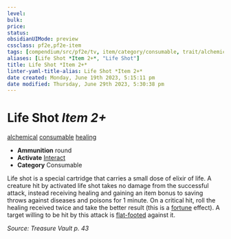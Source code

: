 ```yaml
---
level:
bulk:
price:
status:
obsidianUIMode: preview
cssclass: pf2e,pf2e-item
tags: [compendium/src/pf2e/tv, item/category/consumable, trait/alchemical, trait/consumable, trait/healing]
aliases: [Life Shot *Item 2+*, "Life Shot"]
title: Life Shot *Item 2+*
linter-yaml-title-alias: Life Shot *Item 2+*
date created: Monday, June 19th 2023, 5:15:11 pm
date modified: Thursday, June 29th 2023, 5:30:38 pm
---
```


# Life Shot *Item 2+*

[alchemical](rules/traits/alchemical.md) [consumable](rules/traits/consumable.md) [healing](rules/traits/healing.md)  

- **Ammunition** round
- **Activate** [Interact](rules/actions/interact.md)
- **Category** Consumable

Life shot is a special cartridge that carries a small dose of elixir of life. A creature hit by activated life shot takes no damage from the successful attack, instead receiving healing and gaining an item bonus to saving throws against diseases and poisons for 1 minute. On a critical hit, roll the healing received twice and take the better result (this is a [fortune](rules/traits/fortune.md) effect). A target willing to be hit by this attack is [flat-footed](rules/conditions.md#Flat-footed) against it.

*Source: Treasure Vault p. 43*

